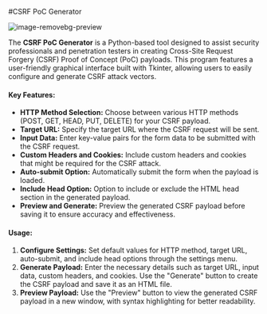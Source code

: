 #CSRF PoC Generator

![image-removebg-preview](https://github.com/imadeapancake/CSRF-PoC-Generator/assets/104873442/f3949eb4-e655-4fa9-9ea2-69e6e2044f94)



The **CSRF PoC Generator** is a Python-based tool designed to assist security professionals and penetration testers in creating Cross-Site Request Forgery (CSRF) Proof of Concept (PoC) payloads. This program features a user-friendly graphical interface built with Tkinter, allowing users to easily configure and generate CSRF attack vectors.

#### Key Features:

- **HTTP Method Selection:** Choose between various HTTP methods (POST, GET, HEAD, PUT, DELETE) for your CSRF payload.
- **Target URL:** Specify the target URL where the CSRF request will be sent.
- **Input Data:** Enter key-value pairs for the form data to be submitted with the CSRF request.
- **Custom Headers and Cookies:** Include custom headers and cookies that might be required for the CSRF attack.
- **Auto-submit Option:** Automatically submit the form when the payload is loaded.
- **Include Head Option:** Option to include or exclude the HTML head section in the generated payload.
- **Preview and Generate:** Preview the generated CSRF payload before saving it to ensure accuracy and effectiveness.

#### Usage:

1. **Configure Settings:** Set default values for HTTP method, target URL, auto-submit, and include head options through the settings menu.
2. **Generate Payload:** Enter the necessary details such as target URL, input data, custom headers, and cookies. Use the "Generate" button to create the CSRF payload and save it as an HTML file.
3. **Preview Payload:** Use the "Preview" button to view the generated CSRF payload in a new window, with syntax highlighting for better readability.
